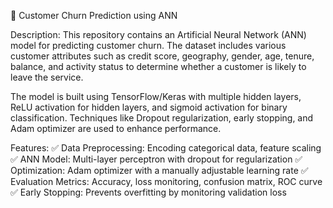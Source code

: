 🔹 Customer Churn Prediction using ANN

Description:
This repository contains an Artificial Neural Network (ANN) model for predicting customer churn. The dataset includes various customer attributes such as credit score, geography, gender, age, tenure, balance, and activity status to determine whether a customer is likely to leave the service.

The model is built using TensorFlow/Keras with multiple hidden layers, ReLU activation for hidden layers, and sigmoid activation for binary classification. Techniques like Dropout regularization, early stopping, and Adam optimizer are used to enhance performance.

Features:
✅ Data Preprocessing: Encoding categorical data, feature scaling
✅ ANN Model: Multi-layer perceptron with dropout for regularization
✅ Optimization: Adam optimizer with a manually adjustable learning rate
✅ Evaluation Metrics: Accuracy, loss monitoring, confusion matrix, ROC curve
✅ Early Stopping: Prevents overfitting by monitoring validation loss
